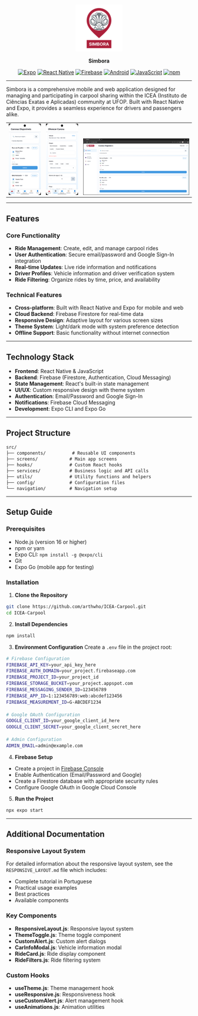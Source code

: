 <div align="center">
<img src="assets/adaptive-icon.png" alt="Simbora logo" style="width: 25%;">

<strong>Simbora</strong>

[![Expo](https://img.shields.io/badge/Expo-000020?logo=expo&logoColor=fff)](#)
[![React Native](https://img.shields.io/badge/React_Native-%2320232a.svg?logo=react&logoColor=%2361DAFB)](#)
[![Firebase](https://img.shields.io/badge/Firebase-039BE5?logo=Firebase&logoColor=white)](#)
[![Android](https://img.shields.io/badge/Android-3DDC84?logo=android&logoColor=white)](#)
[![JavaScript](https://img.shields.io/badge/JavaScript-F7DF1E?logo=javascript&logoColor=000)](#)
[![npm](https://img.shields.io/badge/npm-CB3837?logo=npm&logoColor=fff)](#)
</div>

---

Simbora is a comprehensive mobile and web application designed for managing and participating in carpool sharing within the ICEA (Instituto de Ciências Exatas e Aplicadas) community at UFOP. Built with React Native and Expo, it provides a seamless experience for drivers and passengers alike.

<table>
<tr>
<td width="20%" valign="top">
<img src="assets\Screenshot_1757102240.png">
<td width="20%" valign="top">
<img src="assets\Screenshot_1757102244.png">
<td width="60%" valign="bottom">
<img src="assets\Captura de tela 2025-09-05 165704.png">
</table>

---

## Features
### Core Functionality
- **Ride Management**: Create, edit, and manage carpool rides
- **User Authentication**: Secure email/password and Google Sign-In integration
- **Real-time Updates**: Live ride information and notifications
- **Driver Profiles**: Vehicle information and driver verification system
- **Ride Filtering**: Organize rides by time, price, and availability

### Technical Features
- **Cross-platform**: Built with React Native and Expo for mobile and web
- **Cloud Backend**: Firebase Firestore for real-time data
- **Responsive Design**: Adaptive layout for various screen sizes
- **Theme System**: Light/dark mode with system preference detection
- **Offline Support**: Basic functionality without internet connection

---

## Technology Stack

- **Frontend**: React Native & JavaScript
- **Backend**: Firebase (Firestore, Authentication, Cloud Messaging)
- **State Management**: React's built-in state management
- **UI/UX**: Custom responsive design with theme system
- **Authentication**: Email/Password and Google Sign-In
- **Notifications**: Firebase Cloud Messaging
- **Development**: Expo CLI and Expo Go

---

## Project Structure

```
src/
├── components/          # Reusable UI components
├── screens/            # Main app screens
├── hooks/              # Custom React hooks
├── services/           # Business logic and API calls
├── utils/              # Utility functions and helpers
├── config/             # Configuration files
└── navigation/         # Navigation setup
```

---

## Setup Guide

### Prerequisites

- Node.js (version 16 or higher)
- npm or yarn
- Expo CLI: `npm install -g @expo/cli`
- Git
- Expo Go (mobile app for testing)

### Installation

1. **Clone the Repository**

```bash
git clone https://github.com/arthwho/ICEA-Carpool.git
cd ICEA-Carpool
```

2. **Install Dependencies**

```bash
npm install
```

3. **Environment Configuration**
   Create a `.env` file in the project root:

```bash
# Firebase Configuration
FIREBASE_API_KEY=your_api_key_here
FIREBASE_AUTH_DOMAIN=your_project.firebaseapp.com
FIREBASE_PROJECT_ID=your_project_id
FIREBASE_STORAGE_BUCKET=your_project.appspot.com
FIREBASE_MESSAGING_SENDER_ID=123456789
FIREBASE_APP_ID=1:123456789:web:abcdef123456
FIREBASE_MEASUREMENT_ID=G-ABCDEF1234

# Google OAuth Configuration
GOOGLE_CLIENT_ID=your_google_client_id_here
GOOGLE_CLIENT_SECRET=your_google_client_secret_here

# Admin Configuration
ADMIN_EMAIL=admin@example.com
```

4. **Firebase Setup**

- Create a project in [Firebase Console](https://console.firebase.google.com)
- Enable Authentication (Email/Password and Google)
- Create a Firestore database with appropriate security rules
- Configure Google OAuth in Google Cloud Console

5. **Run the Project**

```bash
npx expo start
```

---

## Additional Documentation

### Responsive Layout System

For detailed information about the responsive layout system, see the `RESPONSIVE_LAYOUT.md` file which includes:

- Complete tutorial in Portuguese
- Practical usage examples
- Best practices
- Available components

### Key Components

- **ResponsiveLayout.js**: Responsive layout system
- **ThemeToggle.js**: Theme toggle component
- **CustomAlert.js**: Custom alert dialogs
- **CarInfoModal.js**: Vehicle information modal
- **RideCard.js**: Ride display component
- **RideFilters.js**: Ride filtering system

### Custom Hooks

- **useTheme.js**: Theme management hook
- **useResponsive.js**: Responsiveness hook
- **useCustomAlert.js**: Alert management hook
- **useAnimations.js**: Animation utilities